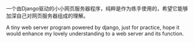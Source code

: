 一个由Django驱动的小小网页服务器程序，纯粹是作为练手使用的，希望它能够加深自己对网页服务器组成的理解。

A tiny web server program powered by django, just for practice, hope it would enhance my lovely understanding to a web server and its function. 
